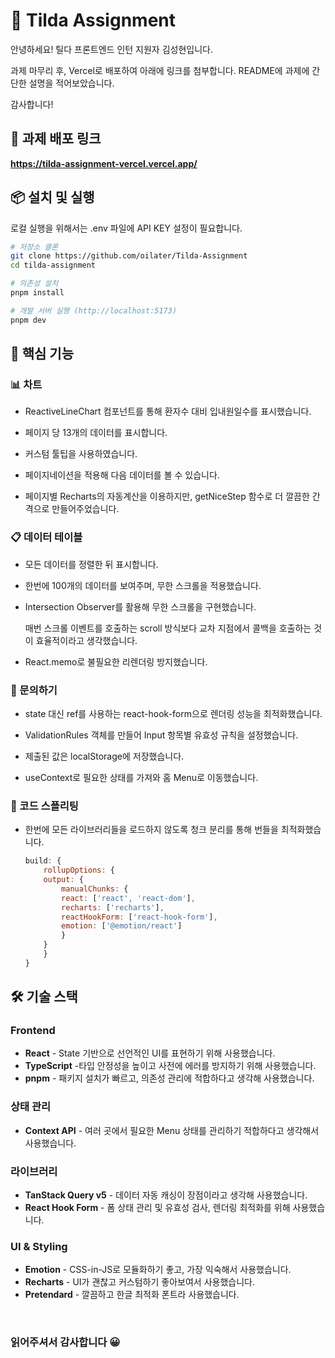 # 🏥 Tilda Assignment

안녕하세요! 틸다 프론트엔드 인턴 지원자 김성현입니다.

과제 마무리 후, Vercel로 배포하여 아래에 링크를 첨부합니다.
README에 과제에 간단한 설명을 적어보았습니다.

감사합니다! 

## 🚀 과제 배포 링크

**https://tilda-assignment-vercel.vercel.app/**

## 📦 설치 및 실행

로컬 실행을 위해서는 .env 파일에 API KEY 설정이 필요합니다.
```bash
# 저장소 클론
git clone https://github.com/oilater/Tilda-Assignment
cd tilda-assignment

# 의존성 설치
pnpm install

# 개발 서버 실행 (http://localhost:5173)
pnpm dev
```


## 🔧 핵심 기능

### 📊 차트
- ReactiveLineChart 컴포넌트를 통해 환자수 대비 입내원일수를 표시했습니다.

- 페이지 당 13개의 데이터를 표시합니다.

- 커스텀 툴팁을 사용하였습니다.

- 페이지네이션을 적용해 다음 데이터를 볼 수 있습니다.

- 페이지별 Recharts의 자동계산을 이용하지만, getNiceStep 함수로 더 깔끔한 간격으로 만들어주었습니다.



### 📋 데이터 테이블
- 모든 데이터를 정렬한 뒤 표시합니다.
- 한번에 100개의 데이터를 보여주며, 무한 스크롤을 적용했습니다.
- Intersection Observer를 활용해 무한 스크롤을 구현했습니다. 
  
  매번 스크롤 이벤트를 호출하는 scroll 방식보다 교차 지점에서 콜백을 호출하는 것이 효율적이라고 생각했습니다.
- React.memo로 불필요한 리렌더링 방지했습니다.

### 📝 문의하기
- state 대신 ref를 사용하는 react-hook-form으로 렌더링 성능을 최적화했습니다.

- ValidationRules 객체를 만들어 Input 항목별 유효성 규칙을 설정했습니다.

- 제출된 값은 localStorage에 저장했습니다.

- useContext로 필요한 상태를 가져와 홈 Menu로 이동했습니다.

### 📡 코드 스플리팅

- 한번에 모든 라이브러리들을 로드하지 않도록 청크 분리를 통해 번들을 최적화했습니다.

    ```js
    build: {
        rollupOptions: {
        output: {
            manualChunks: {
            react: ['react', 'react-dom'],
            recharts: ['recharts'],
            reactHookForm: ['react-hook-form'],
            emotion: ['@emotion/react']
            }
        }
        }
    }
    ```

## 🛠️ 기술 스택

### Frontend 
- **React** - State 기반으로 선언적인 UI를 표현하기 위해 사용했습니다.
- **TypeScript** -타입 안정성을 높이고 사전에 에러를 방지하기 위해 사용했습니다.
- **pnpm** - 패키지 설치가 빠르고, 의존성 관리에 적합하다고 생각해 사용했습니다.

### 상태 관리
- **Context API** - 여러 곳에서 필요한 Menu 상태를 관리하기 적합하다고 생각해서 사용했습니다.

### 라이브러리
- **TanStack Query v5** - 데이터 자동 캐싱이 장점이라고 생각해 사용했습니다.
- **React Hook Form** - 폼 상태 관리 및 유효성 검사, 렌더링 최적화를 위해 사용했습니다.

### UI & Styling
- **Emotion** - CSS-in-JS로 모듈화하기 좋고, 가장 익숙해서 사용했습니다.
- **Recharts** - UI가 괜찮고 커스텀하기 좋아보여서 사용했습니다.
- **Pretendard** - 깔끔하고 한글 최적화 폰트라 사용했습니다.


<br/>


### 읽어주셔서 감사합니다 😀
